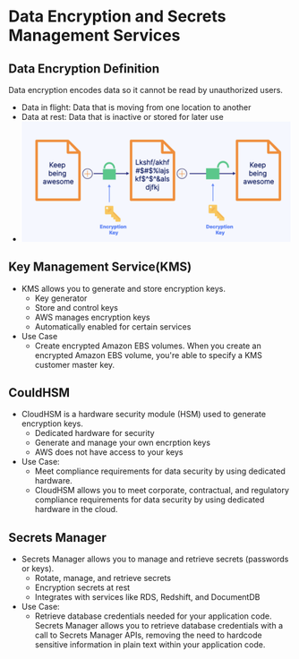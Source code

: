 # Data Encryption and Secrets Management Services 

## Data Encryption Definition
Data encryption encodes data so it cannot be read by unauthorized users.
- Data in flight: Data that is moving from one location to another
- Data at rest: Data that is inactive or stored for later use
- ![](./AWS_Security_Images/DataEncryption.png)

## Key Management Service(KMS)
- KMS allows you to generate and store encryption keys.
    - Key generator
    - Store and control keys
    - AWS manages encryption keys
    - Automatically enabled for certain services
- Use Case
    - Create encrypted Amazon EBS volumes. When you create an encrypted Amazon EBS volume, you're able to specify a KMS customer master key. 

## CouldHSM
- CloudHSM is a hardware security module (HSM) used to generate encryption keys.
    - Dedicated hardware for security
    - Generate and manage your own encrption keys 
    - AWS does not have access to your keys
- Use Case: 
    - Meet compliance requirements for data security by using dedicated hardware.
    - CloudHSM allows you to meet corporate, contractual, and regulatory compliance requirements for data security by using dedicated hardware in the cloud.

## Secrets Manager
- Secrets Manager allows you to manage and retrieve secrets (passwords or keys). 
    - Rotate, manage, and retrieve secrets
    - Encryption secrets at rest
    - Integrates with services like RDS, Redshift, and DocumentDB
- Use Case:
    - Retrieve database credentials needed for your application code. Secrets Manager allows you to retrieve database credentials with a call to Secrets Manager APIs, removing the need to hardcode sensitive information in plain text within your application code.
